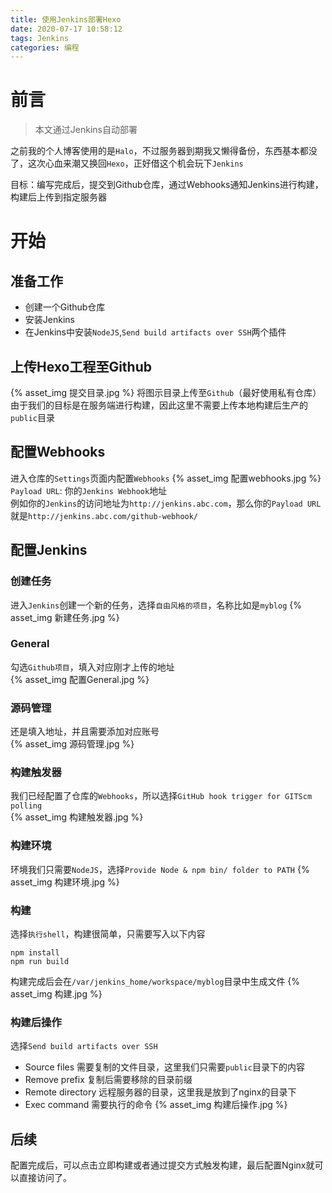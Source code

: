 ```yaml
---
title: 使用Jenkins部署Hexo
date: 2020-07-17 10:58:12
tags: Jenkins
categories: 编程
---
```

# 前言
> 本文通过Jenkins自动部署  

之前我的个人博客使用的是`Halo`，不过服务器到期我又懒得备份，东西基本都没了，这次心血来潮又换回`Hexo`，正好借这个机会玩下`Jenkins`  
  
目标：编写完成后，提交到Github仓库，通过Webhooks通知Jenkins进行构建，构建后上传到指定服务器

<!-- more -->
 
# 开始
## 准备工作
- 创建一个Github仓库
- 安装Jenkins
- 在Jenkins中安装`NodeJS`,`Send build artifacts over SSH`两个插件  

## 上传Hexo工程至Github
{% asset_img 提交目录.jpg %}
将图示目录上传至`Github`（最好使用私有仓库）  
由于我们的目标是在服务端进行构建，因此这里不需要上传本地构建后生产的`public`目录  

## 配置Webhooks
进入仓库的`Settings`页面内配置`Webhooks`
{% asset_img 配置webhooks.jpg %}  
`Payload URL`: 你的`Jenkins Webhook`地址  
例如你的`Jenkins`的访问地址为`http://jenkins.abc.com`，那么你的`Payload URL`就是`http://jenkins.abc.com/github-webhook/`

## 配置Jenkins
### 创建任务
进入`Jenkins`创建一个新的任务，选择`自由风格的项目`，名称比如是`myblog`
{% asset_img 新建任务.jpg %}    

### General
勾选`Github项目`，填入对应刚才上传的地址  
{% asset_img 配置General.jpg %}   
 
### 源码管理
还是填入地址，并且需要添加对应账号  
{% asset_img 源码管理.jpg %}  
 
### 构建触发器
我们已经配置了仓库的`Webhooks`，所以选择`GitHub hook trigger for GITScm polling`  
{% asset_img 构建触发器.jpg %}   

### 构建环境
环境我们只需要`NodeJS`，选择`Provide Node & npm bin/ folder to PATH` 
{% asset_img 构建环境.jpg %}   

### 构建
选择`执行shell`，构建很简单，只需要写入以下内容
```
npm install 
npm run build
```
构建完成后会在`/var/jenkins_home/workspace/myblog`目录中生成文件
{% asset_img 构建.jpg %} 

### 构建后操作
选择`Send build artifacts over SSH`  
- Source files 需要复制的文件目录，这里我们只需要`public`目录下的内容
- Remove prefix 复制后需要移除的目录前缀
- Remote directory 远程服务器的目录，这里我是放到了nginx的目录下
- Exec command 需要执行的命令
{% asset_img 构建后操作.jpg %}     

## 后续
配置完成后，可以点击立即构建或者通过提交方式触发构建，最后配置Nginx就可以直接访问了。

